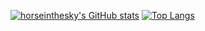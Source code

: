[![horseinthesky's GitHub stats](https://github-readme-stats.vercel.app/api?username=horseinthesky&show_icons=true&hide_title=true&hide_border=true&card_width=500&include_all_commits=true&count_private=true)](https://github.com/horseinthesky)
[![Top Langs](https://github-readme-stats.vercel.app/api/top-langs/?username=horseinthesky&hide_title=true&hide_border=true&card_width=500&hide=javascript,vim%20script)](https://github.com/horseinthesky)
<!--
**horseinthesky/horseinthesky** is a ✨ _special_ ✨ repository because its `README.md` (this file) appears on your GitHub profile.

Here are some ideas to get you started:

- 🔭 I’m currently working on ...
- 🌱 I’m currently learning ...
- 👯 I’m looking to collaborate on ...
- 🤔 I’m looking for help with ...
- 💬 Ask me about ...
- 📫 How to reach me: ...
- 😄 Pronouns: ...
- ⚡ Fun fact: ...
-->
